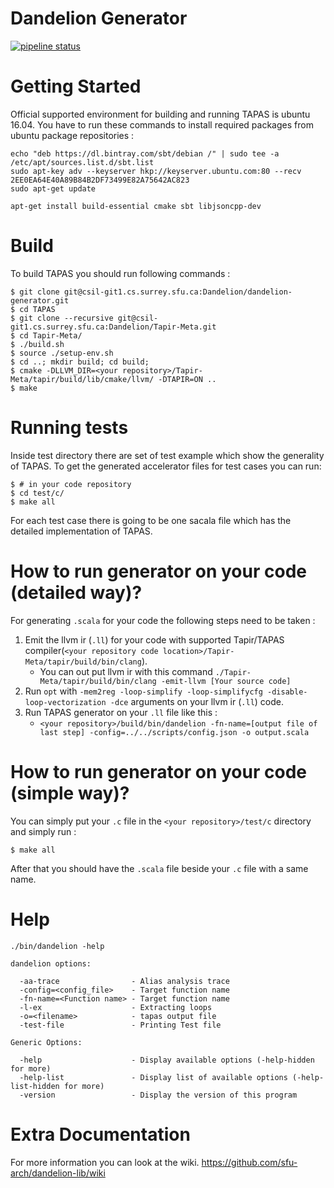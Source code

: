 # Dandelion Generator


[![pipeline status](https://csil-git1.cs.surrey.sfu.ca/Dandelion/dandelion-generator/badges/master/pipeline.svg)](https://csil-git1.cs.surrey.sfu.ca/Dandelion/dandelion-generator/commits/master)

Getting Started
=======
Official supported environment for building and running TAPAS is ubuntu 16.04. You have to run these commands to install required packages from ubuntu package repositories :
```
echo "deb https://dl.bintray.com/sbt/debian /" | sudo tee -a /etc/apt/sources.list.d/sbt.list
sudo apt-key adv --keyserver hkp://keyserver.ubuntu.com:80 --recv 2EE0EA64E40A89B84B2DF73499E82A75642AC823
sudo apt-get update

apt-get install build-essential cmake sbt libjsoncpp-dev
````

Build
=======
To build TAPAS you should run following commands :
```
$ git clone git@csil-git1.cs.surrey.sfu.ca:Dandelion/dandelion-generator.git
$ cd TAPAS
$ git clone --recursive git@csil-git1.cs.surrey.sfu.ca:Dandelion/Tapir-Meta.git
$ cd Tapir-Meta/
$ ./build.sh
$ source ./setup-env.sh
$ cd ..; mkdir build; cd build;
$ cmake -DLLVM_DIR=<your repository>/Tapir-Meta/tapir/build/lib/cmake/llvm/ -DTAPIR=ON ..
$ make
 ```

Running tests
=======
Inside test directory there are set of test example which show the generality of TAPAS.
To get the generated accelerator files for test cases you can run:

```
$ # in your code repository
$ cd test/c/
$ make all
```

For each test case there is going to be one sacala file which has the detailed implementation of TAPAS.

How to run generator on your code (detailed way)?
=======
For generating `.scala` for your code the following steps need to be taken :

1. Emit the llvm ir (`.ll`) for your code with supported Tapir/TAPAS compiler(`<your repository code location>/Tapir-Meta/tapir/build/bin/clang`).
    * You can out put llvm ir with this command `./Tapir-Meta/tapir/build/bin/clang -emit-llvm [Your source code]`
2. Run `opt` with `-mem2reg -loop-simplify -loop-simplifycfg -disable-loop-vectorization -dce` arguments on your llvm ir (`.ll`) code.
3. Run TAPAS generator on your `.ll` file like this :
    * `<your repository>/build/bin/dandelion -fn-name=[output file of last step] -config=../../scripts/config.json -o output.scala`

How to run generator on your code (simple way)?
=======
You can simply put your `.c` file in the `<your repository>/test/c` directory and simply run :
```
$ make all
```
After that you should have the `.scala` file beside your `.c` file with a same name.

Help
=======
```
./bin/dandelion -help

dandelion options:

  -aa-trace                - Alias analysis trace
  -config=<config_file>    - Target function name
  -fn-name=<Function name> - Target function name
  -l-ex                    - Extracting loops
  -o=<filename>            - tapas output file
  -test-file               - Printing Test file

Generic Options:

  -help                    - Display available options (-help-hidden for more)
  -help-list               - Display list of available options (-help-list-hidden for more)
  -version                 - Display the version of this program
```

Extra Documentation
=======
For more information you can look at the wiki.
https://github.com/sfu-arch/dandelion-lib/wiki

